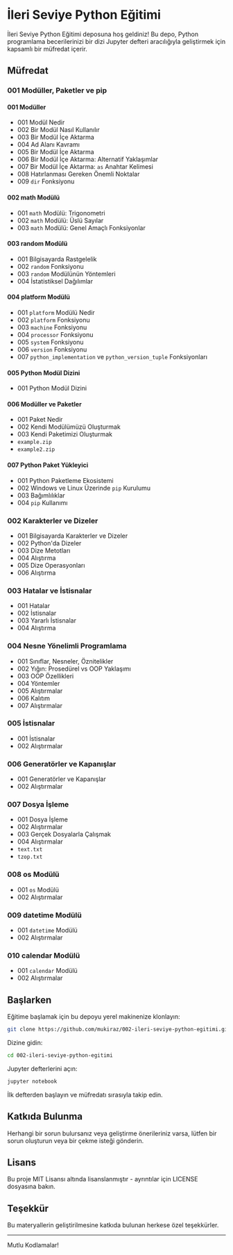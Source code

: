 # İleri Seviye Python Eğitimi

İleri Seviye Python Eğitimi deposuna hoş geldiniz! Bu depo, Python programlama becerilerinizi bir dizi Jupyter defteri aracılığıyla geliştirmek için kapsamlı bir müfredat içerir.

## Müfredat

### 001 Modüller, Paketler ve pip
#### 001 Modüller
- 001 Modül Nedir
- 002 Bir Modül Nasıl Kullanılır
- 003 Bir Modül İçe Aktarma
- 004 Ad Alanı Kavramı
- 005 Bir Modül İçe Aktarma
- 006 Bir Modül İçe Aktarma: Alternatif Yaklaşımlar
- 007 Bir Modül İçe Aktarma: `as` Anahtar Kelimesi
- 008 Hatırlanması Gereken Önemli Noktalar
- 009 `dir` Fonksiyonu

#### 002 math Modülü
- 001 `math` Modülü: Trigonometri
- 002 `math` Modülü: Üslü Sayılar
- 003 `math` Modülü: Genel Amaçlı Fonksiyonlar

#### 003 random Modülü
- 001 Bilgisayarda Rastgelelik
- 002 `random` Fonksiyonu
- 003 `random` Modülünün Yöntemleri
- 004 İstatistiksel Dağılımlar

#### 004 platform Modülü
- 001 `platform` Modülü Nedir
- 002 `platform` Fonksiyonu
- 003 `machine` Fonksiyonu
- 004 `processor` Fonksiyonu
- 005 `system` Fonksiyonu
- 006 `version` Fonksiyonu
- 007 `python_implementation` ve `python_version_tuple` Fonksiyonları

#### 005 Python Modül Dizini
- 001 Python Modül Dizini

#### 006 Modüller ve Paketler
- 001 Paket Nedir
- 002 Kendi Modülümüzü Oluşturmak
- 003 Kendi Paketimizi Oluşturmak
- `example.zip`
- `example2.zip`

#### 007 Python Paket Yükleyici
- 001 Python Paketleme Ekosistemi
- 002 Windows ve Linux Üzerinde `pip` Kurulumu
- 003 Bağımlılıklar
- 004 `pip` Kullanımı

### 002 Karakterler ve Dizeler
- 001 Bilgisayarda Karakterler ve Dizeler
- 002 Python'da Dizeler
- 003 Dize Metotları
- 004 Alıştırma
- 005 Dize Operasyonları
- 006 Alıştırma

### 003 Hatalar ve İstisnalar
- 001 Hatalar
- 002 İstisnalar
- 003 Yararlı İstisnalar
- 004 Alıştırma

### 004 Nesne Yönelimli Programlama
- 001 Sınıflar, Nesneler, Öznitelikler
- 002 Yığın: Prosedürel vs OOP Yaklaşımı
- 003 OOP Özellikleri
- 004 Yöntemler
- 005 Alıştırmalar
- 006 Kalıtım
- 007 Alıştırmalar

### 005 İstisnalar
- 001 İstisnalar
- 002 Alıştırmalar

### 006 Generatörler ve Kapanışlar
- 001 Generatörler ve Kapanışlar
- 002 Alıştırmalar

### 007 Dosya İşleme
- 001 Dosya İşleme
- 002 Alıştırmalar
- 003 Gerçek Dosyalarla Çalışmak
- 004 Alıştırmalar
- `text.txt`
- `tzop.txt`

### 008 os Modülü
- 001 `os` Modülü
- 002 Alıştırmalar

### 009 datetime Modülü
- 001 `datetime` Modülü
- 002 Alıştırmalar

### 010 calendar Modülü
- 001 `calendar` Modülü
- 002 Alıştırmalar

## Başlarken

Eğitime başlamak için bu depoyu yerel makinenize klonlayın:

```sh
git clone https://github.com/mukiraz/002-ileri-seviye-python-egitimi.git
```

Dizine gidin:

```sh
cd 002-ileri-seviye-python-egitimi
```

Jupyter defterlerini açın:

```sh
jupyter notebook
```

İlk defterden başlayın ve müfredatı sırasıyla takip edin.

## Katkıda Bulunma

Herhangi bir sorun bulursanız veya geliştirme önerileriniz varsa, lütfen bir sorun oluşturun veya bir çekme isteği gönderin.

## Lisans

Bu proje MIT Lisansı altında lisanslanmıştır - ayrıntılar için LICENSE dosyasına bakın.

## Teşekkür

Bu materyallerin geliştirilmesine katkıda bulunan herkese özel teşekkürler.

---

Mutlu Kodlamalar!